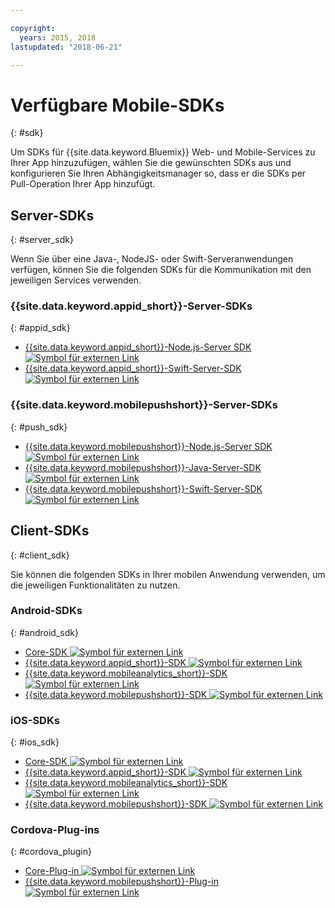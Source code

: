 ```yaml
---

copyright:
  years: 2015, 2018
lastupdated: "2018-06-21"

---
```

# Verfügbare Mobile-SDKs
{: #sdk}

Um SDKs für {{site.data.keyword.Bluemix}} Web- und Mobile-Services zu Ihrer App hinzuzufügen, wählen Sie die gewünschten SDKs aus und konfigurieren Sie Ihren Abhängigkeitsmanager so, dass er die SDKs per Pull-Operation Ihrer App hinzufügt.


## Server-SDKs
{: #server_sdk}

Wenn Sie über eine Java-, NodeJS- oder Swift-Serveranwendungen verfügen, können Sie die folgenden SDKs für die Kommunikation mit den jeweiligen Services verwenden.


### {{site.data.keyword.appid_short}}-Server-SDKs
{: #appid_sdk}

- [{{site.data.keyword.appid_short}}-Node.js-Server SDK ![Symbol für externen Link](../../icons/launch-glyph.svg "Symbol für externen Link")](https://github.com/ibm-cloud-security/appid-serversdk-nodejs)
- [{{site.data.keyword.appid_short}}-Swift-Server-SDK ![Symbol für externen Link](../../icons/launch-glyph.svg "Symbol für externen Link")](https://github.com/ibm-cloud-security/appid-serversdk-swift)

### {{site.data.keyword.mobilepushshort}}-Server-SDKs
{: #push_sdk}

- [{{site.data.keyword.mobilepushshort}}-Node.js-Server SDK ![Symbol für externen Link](../../icons/launch-glyph.svg "Symbol für externen Link")](https://github.com/ibm-bluemix-mobile-services/bms-pushnotifications-serversdk-nodejs)
- [{{site.data.keyword.mobilepushshort}}-Java-Server-SDK ![Symbol für externen Link](../../icons/launch-glyph.svg "Symbol für externen Link")](https://github.com/ibm-bluemix-mobile-services/bms-pushnotifications-serversdk-java)
- [{{site.data.keyword.mobilepushshort}}-Swift-Server-SDK ![Symbol für externen Link](../../icons/launch-glyph.svg "Symbol für externen Link")](https://github.com/ibm-bluemix-mobile-services/bms-pushnotifications-serversdk-swift)


## Client-SDKs
{: #client_sdk}

Sie können die folgenden SDKs in Ihrer mobilen Anwendung verwenden, um die jeweiligen Funktionalitäten zu nutzen.


### Android-SDKs
{: #android_sdk}

- [Core-SDK ![Symbol für externen Link](../../icons/launch-glyph.svg "Symbol für externen Link")](https://github.com/ibm-bluemix-mobile-services/bms-clientsdk-android-core)
- [{{site.data.keyword.appid_short}}-SDK ![Symbol für externen Link](../../icons/launch-glyph.svg "Symbol für externen Link")](https://github.com/ibm-cloud-security/appid-clientsdk-android)
- [{{site.data.keyword.mobileanalytics_short}}-SDK ![Symbol für externen Link](../../icons/launch-glyph.svg "Symbol für externen Link")](https://github.com/ibm-bluemix-mobile-services/bms-clientsdk-android-analytics)
- [{{site.data.keyword.mobilepushshort}}-SDK ![Symbol für externen Link](../../icons/launch-glyph.svg "Symbol für externen Link")](https://github.com/ibm-bluemix-mobile-services/bms-clientsdk-android-push)


### iOS-SDKs
{: #ios_sdk}

- [Core-SDK ![Symbol für externen Link](../../icons/launch-glyph.svg "Symbol für externen Link")](https://github.com/ibm-bluemix-mobile-services/bms-clientsdk-swift-core)
- [{{site.data.keyword.appid_short}}-SDK ![Symbol für externen Link](../../icons/launch-glyph.svg "Symbol für externen Link")](https://github.com/ibm-cloud-security/appid-clientsdk-swift)
- [{{site.data.keyword.mobileanalytics_short}}-SDK ![Symbol für externen Link](../../icons/launch-glyph.svg "Symbol für externen Link")](https://github.com/ibm-bluemix-mobile-services/bms-clientsdk-swift-analytics)
- [{{site.data.keyword.mobilepushshort}}-SDK ![Symbol für externen Link](../../icons/launch-glyph.svg "Symbol für externen Link")](https://github.com/ibm-bluemix-mobile-services/bms-clientsdk-swift-push)


### Cordova-Plug-ins
{: #cordova_plugin}

- [Core-Plug-in ![Symbol für externen Link](../../icons/launch-glyph.svg "Symbol für externen Link")](https://github.com/ibm-bluemix-mobile-services/bms-clientsdk-cordova-plugin-core)
- [{{site.data.keyword.mobilepushshort}}-Plug-in ![Symbol für externen Link](../../icons/launch-glyph.svg "Symbol für externen Link")](https://github.com/ibm-bluemix-mobile-services/bms-clientsdk-cordova-plugin-push)
